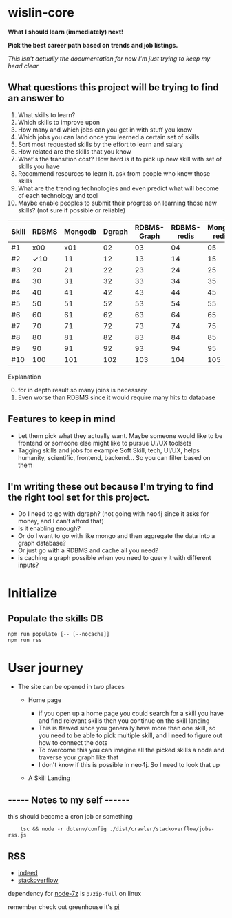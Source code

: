 # wislin-core

**What I should learn (immediately) next!**

**Pick the best career path based on trends and job listings.**

*This isn't actually the documentation for now I'm just trying to keep my head clear*

## What questions this project will be trying to find an answer to

1. What skills to learn?
2. Which skills to improve upon
3. How many and which jobs can you get in with stuff you know
4. Which jobs you can land once you learned a certain set of skills
5. Sort most requested skills by the effort to learn and salary
6. How related are the skills that you know
7. What's the transition cost? How hard is it to pick up new skill with set of skills you have
8. Recommend resources to learn it. ask from people who know those skills
9. What are the trending technologies and even predict what will become of each technology and tool
10. Maybe enable peoples to submit their progress on learning those new skills? (not sure if possible or reliable)

Skill | RDBMS | Mongodb | Dgraph | RDBMS-Graph | RDBMS-redis | Mongo-redis | Mongo-Graph
--- | --- | --- | --- |--- |--- |--- |--- 
#1 | x00 | x01  | 02 | 03 | 04 | 05 | 06 | 07 
#2 | ✓10 | 11 | 12 | 13 | 14 | 15 | 16 | 17 
#3 | 20 | 21 | 22 | 23 | 24 | 25 | 26 | 37 
#4 | 30 | 31 | 32 | 33 | 34 | 35 | 36 | 37 
#4 | 40 | 41 | 42 | 43 | 44 | 45 | 46 | 47 
#5 | 50 | 51 | 52 | 53 | 54 | 55 | 56 | 57
#6 | 60 | 61 | 62 | 63 | 64 | 65 | 66 | 67 
#7 | 70 | 71 | 72 | 73 | 74 | 75 | 76 | 77 
#8 | 80 | 81 | 82 | 83 | 84 | 85 | 86 | 87 
#9 | 90 | 91 | 92 | 93 | 94 | 95 | 96 | 97 
#10 | 100 | 101 | 102 | 103 | 104 | 105 | 106 | 107 

Explanation

00. for in depth result so many joins is necessary
01. Even worse than RDBMS since it would require many hits to database

## Features to keep in mind

- Let them pick what they actually want. Maybe someone would like to be frontend or someone else might like to pursue
  UI/UX toolsets
- Tagging skills and jobs for example Soft Skill, tech, UI/UX, helps humanity, scientific, frontend, backend... So you
  can filter based on them

## I'm writing these out because I'm trying to find the right tool set for this project.

- Do I need to go with dgraph? (not going with neo4j since it asks for money, and I can't afford that)
- Is it enabling enough?
- Or do I want to go with like mongo and then aggregate the data into a graph database?
- Or just go with a RDBMS and cache all you need?
- is caching a graph possible when you need to query it with different inputs?

# Initialize

## Populate the skills DB

```shell
npm run populate [-- [--nocache]]
npm run rss
```

# User journey

- The site can be opened in two places
    - Home page
        - if you open up a home page you could search for a skill you have and find relevant skills then you continue on
          the skill landing
        - This is flawed since you generally have more than one skill, so you need to be able to pick multiple skill,
          and I need to figure out how to connect the dots
        - To overcome this you can imagine all the picked skills a node and traverse your graph like that
        - I don't know if this is possible in neo4j. So I need to look that up

    - A Skill Landing

## ----- Notes to my self ------

this should become a cron job or something

        tsc && node -r dotenv/config ./dist/crawler/stackoverflow/jobs-rss.js

## RSS

- [indeed](https://rss.indeed.com/rss)
- [stackoverflow](https://stackoverflow.com/jobs/feed)

dependency for [node-7z](https://github.com/quentinrossetti/node-7z) is `p7zip-full` on linux

remember check out greenhouse it's [pi](https://developers.greenhouse.io/harvest.html#get-list-jobs) 
